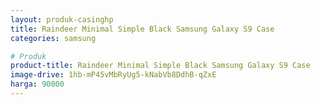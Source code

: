 ```yaml
---
layout: produk-casinghp
title: Raindeer Minimal Simple Black Samsung Galaxy S9 Case
categories: samsung

# Produk
product-title: Raindeer Minimal Simple Black Samsung Galaxy S9 Case
image-drive: 1hb-mP45vMbRyUg5-kNabVb8DdhB-qZxE
harga: 90000
---
```

